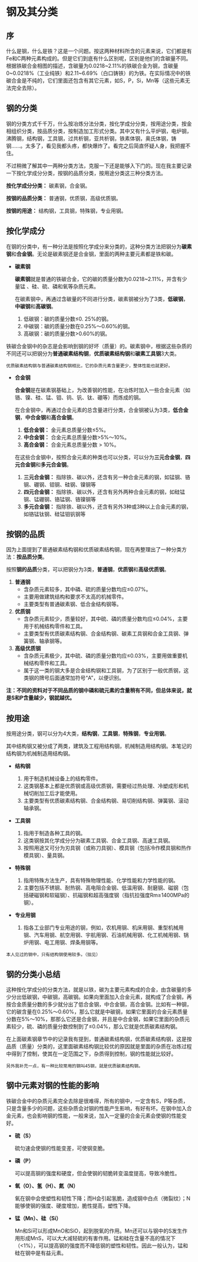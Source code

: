 # 钢及其分类

## 序

什么是钢，什么是铁？这是一个问题。按这两种材料所含的元素来说，它们都是有Fe和C两种元素构成的。但是它们到底有什么区别呢，区别是他们的含碳量不同。
根据铁碳合金相图的描述，含碳量为0.0218~2.11%的铁碳合金为钢，含碳量0~0.0218%（工业纯铁）和2.11~6.69%（白口铸铁）的为铁。在实际情况中的铁碳合金是不纯的，它们里面还包含有其它元素，如S，P，Si，Mn等（这些元素无法完全去除）。

## 钢的分类

钢的分类方式千千万，什么按冶炼分法分类，按化学成分分类，按用途分类，按金相组织分类，按品质分类，按制造加工形式分类。其中又有什么平炉钢，电炉钢，沸腾钢，结构钢，工具钢，过共析钢，亚共析钢，铁素体钢，奥氏体钢，铸钢......。太多了，看见我都头疼，都快爆炸了。看完之后简直怀疑人身，我把握不住。

不过稍微了解其中一两种分类方法，克服一下还是能够入下门的。现在我主要记录一下按化学成分分类，按钢的品质分类，按用途分类这三种分类方法。

**按化学成分分类：** 碳素钢，合金钢。

**按钢的品质分类：** 普通钢，优质钢，高级优质钢。

**按钢的用途：** 结构钢，工具钢，特殊钢，专业用钢。

## 按化学成分

在钢的分类中，有一种分法是按照化学成分来分类的，这种分类方法把钢分为**碳素钢**和**合金钢**。无论是碳素钢还是合金钢，里面的两种主要元素都是铁和碳。

- **碳素钢** 

  **碳素钢**就是普通的铁碳合金，它的碳的质量分数为0.0218~2.11%，并含有少量锰 、硅、硫、磷和氧等杂质元素。

  在碳素钢中，再通过含碳量的不同进行分类，碳素钢被分为了3类，**低碳钢**，**中碳钢**和**高碳钢**。

  1. 低碳钢：碳的质量分数≤0. 25%的钢。
  2. 中碳钢：碳的质量分数在0.25%～0.60%的钢。
  3. 高碳钢：碳的质量分数>0.60%的钢。

铁碳合金钢中的杂志是会影响到钢的好坏（质量）的。碳素钢中，根据这些杂质的不同还可以把钢分为**普通碳素结构钢**，**优质碳素结构钢**和**碳素工具钢**3大类。

```{note}
优质碳素结构钢与普通碳素结构钢相比，它的杂质元素含量更少，整体性能也就更好。
```

- **合金钢** 

  **合金钢**是在碳素钢基础上，为改善钢的性能，在冶炼时加入一些合金元素（如铬、镍、硅、锰、钼、钨、钒、钛、硼等）而炼成的钢。

  在合金钢中，再通过合金元素的总含量进行分类，合金钢被认为3类，**低合金钢**，**中合金钢**和**高合金钢**。

  1. **低合金钢：** 金元素总质量分数≤5%。
  2. **中合金钢：** 合金元素总质量分数>5%～10%。
  3. **高合金钢：** 合金元素总质量分数 > 10%。

  在这些合金钢中，按照合金元素的种类也可以分类，可以分为**三元合金钢**，**四元合金钢**和**多元合金钢**。

  1. **三元合金钢：** 指除铁、碳以外，还含有另一种合金元素的钢，如锰钢、铬钢、硼钢、钼钢、硅钢、镍钢等
  2. **四元合金钢：** 指除铁、碳以外，还含有另外两种合金元素的钢，如硅锰钢、锰硼钢、铬锰钢、铬镍钢等
  3. **多元合金钢：** 指除铁、碳以外，还含有另外3种或3种以上合金元素的钢，如铬锰钛钢、硅锰钼钒钢等

## 按钢的品质

因为上面提到了普通碳素结构钢和优质碳素结构钢，现在再整理出了一种分类方法：**按品质分类**。

按照**钢的品质**分类，可以把钢分为3类，**普通钢**，**优质钢**和**高级优质钢**。

1. **普通钢** 
   - 含杂质元素较多，其中磷、硫的质量分数均应≤0.07%。
   - 主要用做建筑结构和要求不太高的机械零件。
   - 主要类型有普通碳素钢、低合金结构钢等。
2. **优质钢** 
   - 含杂质元素较少，质量较好，其中硫、磷的质量分数均应≤0.04%，主要用于机械结构零件和工具。
   - 主要类型有优质碳素结构钢、合金结构钢、碳素工具钢和合金工具钢、弹簧钢、轴承钢等。
3. **高级优质钢** 
   - 含杂质元素极少，其中硫、磷的质量分数均应≤0.03%，主要用做重要机械结构零件和工具。
   - 属于这一类的钢大多是合金结构钢和工具钢，为了区别于一般优质钢，这类钢的牌号后面通常加符号“A”，以便识别。

**注：不同的资料对于不同品质的钢中磷和硫元素的含量稍有不同，但总体来说，就是S和P含量越少，钢就越优。** 

## 按用途

按用途分类，钢可以分为4大类，**结构钢**，**工具钢**，**特殊钢**，**专业用钢**。

其中结构钢又被分成了两类，建筑及工程用结构钢，机械制造用结构钢。本笔记的结构钢为机械制造用结构钢。

- **结构钢**
  1. 用于制造机械设备上的结构零件。
  2. 这类钢基本上都是优质钢或高级优质钢，需要经过热处理、冷塑成形和机械切削加工后才能使用。
  3. 主要类型有优质碳素结构钢、合金结构钢、易切削结构钢、弹簧钢、滚动轴承钢。

- **工具钢**
  1. 指用于制造各种工具的钢。
  2. 这类钢按其化学成分分为碳素工具钢、合金工具钢、高速工具钢。
  3. 按照用途又可分为刃具钢（或称刀具钢）、模具钢（包括冷作模具钢和热作模具钢）、量具钢。

- **特殊钢**
  1. 指用特殊方法生产，具有特殊物理性能、化学性能和力学性能的钢。
  2. 主要包括不锈钢、耐热钢、高电阻合金钢、低温用钢、耐磨钢、磁钢（包括硬磁钢和软磁钢）、抗磁钢和超高强度钢（指抗拉强度Rm≥1400MPa的钢）。

- **专业用钢**
  1. 指各工业部门专业用途的钢，例如，农机用钢、机床用钢、重型机械用钢、汽车用钢、航空用钢、宇航用钢、石油机械用钢、化工机械用钢、锅炉用钢、电工用钢、焊条用钢等。

```{note}
本人见过的钢中，只有结构钢使用较多。（拙见）
```

## 钢的分类小总结

这种按化学成分的分类方法，就是以铁，碳为主要元素构成的合金，由含碳量的多少分出低碳钢，中碳钢，高碳钢。如果向里面加入合金元素，就构成了合金钢，再按合金质量分数的多少就分出了低合金钢，中合金钢，高合金钢。比如有一种钢，它的碳含量在0.25%～0.60%，那么它就是中碳钢，如果它里面的合金元素质量分数在5%～10%，那那么它还是合金钢，并且是中合金钢，如果它里面的杂质元素较少，硫、磷的质量分数控制到了≤0.04%，那么它就是优质碳素结构钢。

在上面碳素钢章节中的记录我有提到，普通碳素结构钢，优质碳素结构钢，这是按品质（质量）分类的，这里面碳素结构钢比较优的原因就是里面的杂质在冶炼过程中得到了控制，使其在一定范围之下，杂质得到控制，钢的性能就比较好。

```{note}
另外我补充一点，有一种比较常用的钢叫45钢，就是优质碳素结构钢。
```

## 钢中元素对钢的性能的影响

铁碳合金中的杂质元素完全去除是很难得，所有的钢中，一定含有S，P等杂质，只是含量多少的问题，这些杂质会对钢的性能产生影响，有好有坏。在钢中加入合金元素，也会影响钢的性能，一般来说，加入一定量的合金元素会使钢的性能变好。

- **硫（S）**

  硫匀速会使钢的性能变差，可使钢变脆。

- **磷（P）**

  可以提高钢的强度和硬度，但会使钢的韧脆转变温度提高，导致冷脆性。

- **氧（O）、氢（H）、氮（N）**

  氧在钢中会使塑性和韧性下降；而H会引起氢脆，造成钢中白点（微裂纹）；N能够使钢的强度、硬度增加，脆性提高，塑性下降。

- **锰（Mn）、硅（Si）**

  Mn和Si可以形成MnO和SiO，起到脱氧的作用。Mn还可以与钢中的S发生作用形成MnS，可以大大减轻硫的有害作用。锰和硅在含量不高的情况下（<1%），可以提高钢的强度而不降低钢的塑性和韧性。因此一般认为，锰和硅在钢中是有益元素。


  

















